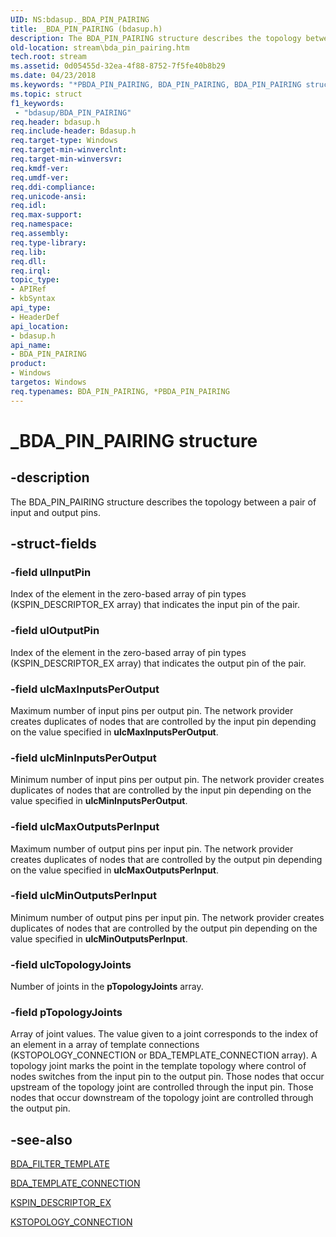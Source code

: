 ```yaml
---
UID: NS:bdasup._BDA_PIN_PAIRING
title: _BDA_PIN_PAIRING (bdasup.h)
description: The BDA_PIN_PAIRING structure describes the topology between a pair of input and output pins.
old-location: stream\bda_pin_pairing.htm
tech.root: stream
ms.assetid: 0d05455d-32ea-4f88-8752-7f5fe40b8b29
ms.date: 04/23/2018
ms.keywords: "*PBDA_PIN_PAIRING, BDA_PIN_PAIRING, BDA_PIN_PAIRING structure [Streaming Media Devices], PBDA_PIN_PAIRING, PBDA_PIN_PAIRING structure pointer [Streaming Media Devices], _BDA_PIN_PAIRING, bdaref_b007d58d-86c0-4653-867a-78ef5be2f260.xml, bdasup/BDA_PIN_PAIRING, bdasup/PBDA_PIN_PAIRING, stream.bda_pin_pairing"
ms.topic: struct
f1_keywords:
 - "bdasup/BDA_PIN_PAIRING"
req.header: bdasup.h
req.include-header: Bdasup.h
req.target-type: Windows
req.target-min-winverclnt: 
req.target-min-winversvr: 
req.kmdf-ver: 
req.umdf-ver: 
req.ddi-compliance: 
req.unicode-ansi: 
req.idl: 
req.max-support: 
req.namespace: 
req.assembly: 
req.type-library: 
req.lib: 
req.dll: 
req.irql: 
topic_type:
- APIRef
- kbSyntax
api_type:
- HeaderDef
api_location:
- bdasup.h
api_name:
- BDA_PIN_PAIRING
product:
- Windows
targetos: Windows
req.typenames: BDA_PIN_PAIRING, *PBDA_PIN_PAIRING
---
```


# _BDA_PIN_PAIRING structure


## -description


The BDA_PIN_PAIRING structure describes the topology between a pair of input and output pins. 


## -struct-fields




### -field ulInputPin

Index of the element in the zero-based array of pin types (KSPIN_DESCRIPTOR_EX array) that indicates the input pin of the pair. 


### -field ulOutputPin

Index of the element in the zero-based array of pin types (KSPIN_DESCRIPTOR_EX array) that indicates the output pin of the pair.


### -field ulcMaxInputsPerOutput

Maximum number of input pins per output pin. The network provider creates duplicates of nodes that are controlled by the input pin depending on the value specified in <b>ulcMaxInputsPerOutput</b>.


### -field ulcMinInputsPerOutput

Minimum number of input pins per output pin. The network provider creates duplicates of nodes that are controlled by the input pin depending on the value specified in <b>ulcMinInputsPerOutput</b>.


### -field ulcMaxOutputsPerInput

Maximum number of output pins per input pin. The network provider creates duplicates of nodes that are controlled by the output pin depending on the value specified in <b>ulcMaxOutputsPerInput</b>.


### -field ulcMinOutputsPerInput

Minimum number of output pins per input pin. The network provider creates duplicates of nodes that are controlled by the output pin depending on the value specified in <b>ulcMinOutputsPerInput</b>.


### -field ulcTopologyJoints

Number of joints in the <b>pTopologyJoints</b> array.


### -field pTopologyJoints

Array of joint values. The value given to a joint corresponds to the index of an element in a array of template connections (KSTOPOLOGY_CONNECTION or BDA_TEMPLATE_CONNECTION array). A topology joint marks the point in the template topology where control of nodes switches from the input pin to the output pin. Those nodes that occur upstream of the topology joint are controlled through the input pin. Those nodes that occur downstream of the topology joint are controlled through the output pin.


## -see-also




<a href="https://docs.microsoft.com/windows-hardware/drivers/ddi/bdasup/ns-bdasup-_bda_filter_template">BDA_FILTER_TEMPLATE</a>



<a href="https://docs.microsoft.com/windows-hardware/drivers/ddi/bdatypes/ns-bdatypes-_bda_template_connection">BDA_TEMPLATE_CONNECTION</a>



<a href="https://docs.microsoft.com/windows-hardware/drivers/ddi/ks/ns-ks-_kspin_descriptor_ex">KSPIN_DESCRIPTOR_EX</a>



<a href="https://docs.microsoft.com/windows-hardware/drivers/ddi/ks/ns-ks-kstopology_connection">KSTOPOLOGY_CONNECTION</a>
 

 

